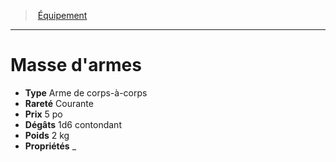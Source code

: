 ﻿---
!Equipment
Type: Arme de corps-à-corps
Price: 5 po
Weight: 2 kg
Rarity: Courante
Damages: 1d6 contondant
Properties: _
Id: equipment_hd.md#masse-darmes
ParentLink: equipment_hd.md#Équipement
Name: Masse d'armes
ParentName: Équipement
NameLevel: 1
Attributes: {}
---
> [Équipement](hd_equipment.md)

---

# Masse d'armes

- **Type** Arme de corps-à-corps
- **Rareté** Courante
- **Prix** 5 po
- **Dégâts** 1d6 contondant
- **Poids** 2 kg
- **Propriétés** _

